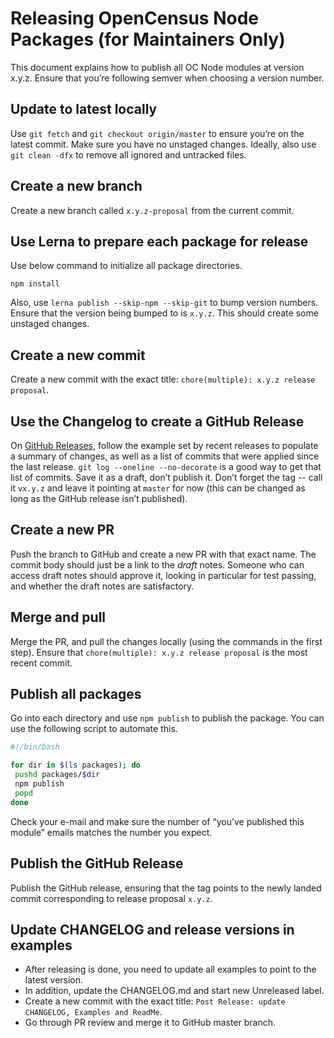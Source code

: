 # Releasing OpenCensus Node Packages (for Maintainers Only)

This document explains how to publish all OC Node modules at version x.y.z. Ensure that you’re following semver when choosing a version number.

## Update to latest locally

Use `git fetch` and `git checkout origin/master` to ensure you’re on the latest commit. Make sure
you have no unstaged changes. Ideally, also use `git clean -dfx` to remove all ignored and
untracked files.

## Create a new branch

Create a new branch called `x.y.z-proposal` from the current commit.

## Use Lerna to prepare each package for release

Use below command to initialize all package directories.

```
npm install
```

Also, use `lerna publish --skip-npm --skip-git` to bump version numbers.
Ensure that the version being bumped to is `x.y.z`. This should create some unstaged changes.

## Create a new commit

Create a new commit with the exact title: `chore(multiple): x.y.z release proposal`.

## Use the Changelog to create a GitHub Release

On [GitHub Releases](https://github.com/census-instrumentation/opencensus-node/releases),
follow the example set by recent releases to populate a summary of changes, as well as a list of
commits that were applied since the last release. `git log --oneline --no-decorate` is a good way
to get that list of commits. Save it as a draft, don’t publish it. Don’t forget the tag -- call
it `vx.y.z` and leave it pointing at `master` for now (this can be changed as long as the GitHub
release isn’t published).

## Create a new PR

Push the branch to GitHub and create a new PR with that exact name. The commit body should just
be a link to the *draft* notes. Someone who can access draft notes should approve it, looking
in particular for test passing, and whether the draft notes are satisfactory.

## Merge and pull

Merge the PR, and pull the changes locally (using the commands in the first step). Ensure that
`chore(multiple): x.y.z release proposal` is the most recent commit.

## Publish all packages

Go into each directory and use `npm publish` to publish the package. You can use the following
script to automate this.

```bash
#!/bin/bash

for dir in $(ls packages); do
 pushd packages/$dir
 npm publish
 popd
done
```

Check your e-mail and make sure the number of “you’ve published this module” emails matches the number you expect.

## Publish the GitHub Release

Publish the GitHub release, ensuring that the tag points to the newly landed commit corresponding to release proposal `x.y.z`.

## Update CHANGELOG and release versions in examples
* After releasing is done, you need to update all examples to point to the latest
version.
* In addition, update the CHANGELOG.md and start new Unreleased label.
* Create a new commit with the exact title: `Post Release: update CHANGELOG, Examples and ReadMe`.
* Go through PR review and merge it to GitHub master branch.
